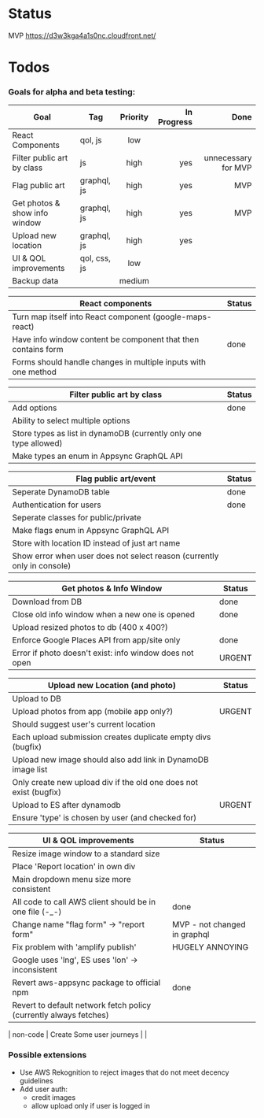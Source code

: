 # Status
MVP
https://d3w3kga4a1s0nc.cloudfront.net/

# Todos

### Goals for alpha and beta testing:
| Goal                          | Tag          | Priority | In Progress |                Done |
| ----------------------------- | ------------ | :------: | ----------: | ------------------: |
| React Components              | qol, js      |   low    |             |                     |
| Filter public art by class    | js           |   high   |         yes | unnecessary for MVP |
| Flag public art               | graphql, js  |   high   |         yes |                 MVP |
| Get photos & show info window | graphql, js  |   high   |         yes |                 MVP |
| Upload new location           | graphql, js  |   high   |         yes |                     |
| UI & QOL improvements         | qol, css, js |   low    |             |                     |
| Backup data                   |              |  medium  |             |                     |

| React components                                               | Status |
| -------------------------------------------------------------- | ------ |
| Turn map itself into React component (google-maps-react)       |        |
| Have info window content be component that then contains form  | done   |
| Forms should handle changes in multiple inputs with one method |        |

| Filter public art by class                                        | Status |
| ----------------------------------------------------------------- | ------ |
| Add options                                                       | done   |
| Ability to select multiple options                                |        |
| Store types as list in dynamoDB (currently only one type allowed) |        |
| Make types an enum in Appsync GraphQL API                         |        |

| Flag public art/event                                                   | Status |
| ----------------------------------------------------------------------- | ------ |
| Seperate DynamoDB table                                                 | done   |
| Authentication for users                                                | done   |
| Seperate classes for public/private                                     |        |
| Make flags enum in Appsync GraphQL API                                  |        |
| Store with location ID instead of just art name                         |        |
| Show error when user does not select reason (currently only in console) |        |

| Get photos & Info Window                                | Status |
| ------------------------------------------------------- | ------ |
| Download from DB                                        | done   |
| Close old info window when a new one is opened          | done   |
| Upload resized photos to db (400 x 400?)                |        |
| Enforce Google Places API from app/site only            | done   |
| Error if photo doesn't exist: info window does not open | URGENT |

| Upload new Location (and photo)                                   | Status |
| ----------------------------------------------------------------- | ------ |
| Upload to DB                                                      |        |
| Upload photos from app (mobile app only?)                         | URGENT |
| Should suggest user's current location                            |        |
| Each upload submission creates duplicate empty divs (bugfix)      |        |
| Upload new image should also add link in DynamoDB image list      |        |
| Only create new upload div if the old one does not exist (bugfix) |        |
| Upload to ES after dynamodb                                       | URGENT |
| Ensure 'type' is chosen by user (and checked for)                 |        |

| UI & QOL improvements                                             | Status                       |
| ----------------------------------------------------------------- | ---------------------------- |
| Resize image window to a standard size                            |                              |
| Place 'Report location' in own div                                |                              |
| Main dropdown menu size more consistent                           |                              |
| All code to call AWS client should be in one file (-_-)           | done                         |
| Change name "flag form" -> "report form"                          | MVP - not changed in graphql |
| Fix problem with 'amplify publish'                                | HUGELY ANNOYING              |
| Google uses 'lng', ES uses 'lon' -> inconsistent                  |                              |
| Revert aws-appsync package to official npm                        | done                         |
| Revert to default network fetch policy (currently always fetches) |                              |

| non-code
| Create Some user journeys |  |


### Possible extensions
- Use AWS Rekognition to reject images that do not meet decency guidelines
- Add user auth:
   - credit images
   - allow upload only if user is logged in